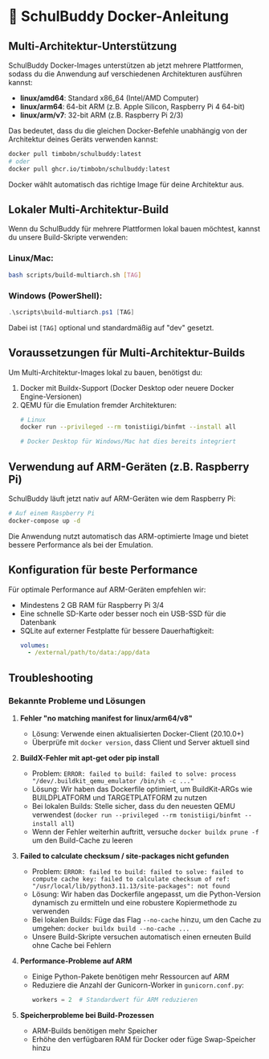 # 🐳 SchulBuddy Docker-Anleitung

## Multi-Architektur-Unterstützung

SchulBuddy Docker-Images unterstützen ab jetzt mehrere Plattformen, sodass du die Anwendung auf verschiedenen Architekturen ausführen kannst:

- **linux/amd64**: Standard x86_64 (Intel/AMD Computer)
- **linux/arm64**: 64-bit ARM (z.B. Apple Silicon, Raspberry Pi 4 64-bit)
- **linux/arm/v7**: 32-bit ARM (z.B. Raspberry Pi 2/3)

Das bedeutet, dass du die gleichen Docker-Befehle unabhängig von der Architektur deines Geräts verwenden kannst:

```bash
docker pull timbobn/schulbuddy:latest
# oder
docker pull ghcr.io/timbobn/schulbuddy:latest
```

Docker wählt automatisch das richtige Image für deine Architektur aus.

## Lokaler Multi-Architektur-Build

Wenn du SchulBuddy für mehrere Plattformen lokal bauen möchtest, kannst du unsere Build-Skripte verwenden:

### Linux/Mac:
```bash
bash scripts/build-multiarch.sh [TAG]
```

### Windows (PowerShell):
```powershell
.\scripts\build-multiarch.ps1 [TAG]
```

Dabei ist `[TAG]` optional und standardmäßig auf "dev" gesetzt.

## Voraussetzungen für Multi-Architektur-Builds

Um Multi-Architektur-Images lokal zu bauen, benötigst du:

1. Docker mit Buildx-Support (Docker Desktop oder neuere Docker Engine-Versionen)
2. QEMU für die Emulation fremder Architekturen:
   ```bash
   # Linux
   docker run --privileged --rm tonistiigi/binfmt --install all
   
   # Docker Desktop für Windows/Mac hat dies bereits integriert
   ```

## Verwendung auf ARM-Geräten (z.B. Raspberry Pi)

SchulBuddy läuft jetzt nativ auf ARM-Geräten wie dem Raspberry Pi:

```bash
# Auf einem Raspberry Pi
docker-compose up -d
```

Die Anwendung nutzt automatisch das ARM-optimierte Image und bietet bessere Performance als bei der Emulation.

## Konfiguration für beste Performance

Für optimale Performance auf ARM-Geräten empfehlen wir:

- Mindestens 2 GB RAM für Raspberry Pi 3/4
- Eine schnelle SD-Karte oder besser noch ein USB-SSD für die Datenbank
- SQLite auf externer Festplatte für bessere Dauerhaftigkeit:
  ```yaml
  volumes:
    - /external/path/to/data:/app/data
  ```

## Troubleshooting

### Bekannte Probleme und Lösungen

1. **Fehler "no matching manifest for linux/arm64/v8"**
   - Lösung: Verwende einen aktualisierten Docker-Client (20.10.0+)
   - Überprüfe mit `docker version`, dass Client und Server aktuell sind
   
2. **BuildX-Fehler mit apt-get oder pip install**
   - Problem: `ERROR: failed to build: failed to solve: process "/dev/.buildkit_qemu_emulator /bin/sh -c ..."` 
   - Lösung: Wir haben das Dockerfile optimiert, um BuildKit-ARGs wie BUILDPLATFORM und TARGETPLATFORM zu nutzen
   - Bei lokalen Builds: Stelle sicher, dass du den neuesten QEMU verwendest (`docker run --privileged --rm tonistiigi/binfmt --install all`)
   - Wenn der Fehler weiterhin auftritt, versuche `docker buildx prune -f` um den Build-Cache zu leeren

3. **Failed to calculate checksum / site-packages nicht gefunden**
   - Problem: `ERROR: failed to build: failed to solve: failed to compute cache key: failed to calculate checksum of ref: "/usr/local/lib/python3.11.13/site-packages": not found`
   - Lösung: Wir haben das Dockerfile angepasst, um die Python-Version dynamisch zu ermitteln und eine robustere Kopiermethode zu verwenden
   - Bei lokalen Builds: Füge das Flag `--no-cache` hinzu, um den Cache zu umgehen: `docker buildx build --no-cache ...`
   - Unsere Build-Skripte versuchen automatisch einen erneuten Build ohne Cache bei Fehlern

2. **Performance-Probleme auf ARM**
   - Einige Python-Pakete benötigen mehr Ressourcen auf ARM
   - Reduziere die Anzahl der Gunicorn-Worker in `gunicorn.conf.py`:
     ```python
     workers = 2  # Standardwert für ARM reduzieren
     ```

3. **Speicherprobleme bei Build-Prozessen**
   - ARM-Builds benötigen mehr Speicher
   - Erhöhe den verfügbaren RAM für Docker oder füge Swap-Speicher hinzu
